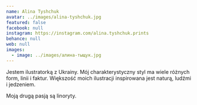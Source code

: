 ```yaml
---
name: Alina Tyshchuk
avatar: ../images/alina-tyshchuk.jpg
featured: false
facebook: null
instagram: https://instagram.com/alina.tyshchuk.prints
behance: null
web: null
images:
  - image: ../images/алина-тыщук.jpg
---
```

Jestem ilustratorką z Ukrainy. Mój charakterystyczny styl ma wiele różnych form, linii i faktur. Większość moich ilustracji inspirowana jest naturą, ludźmi i jedzeniem.



Moją drugą pasją są linoryty.